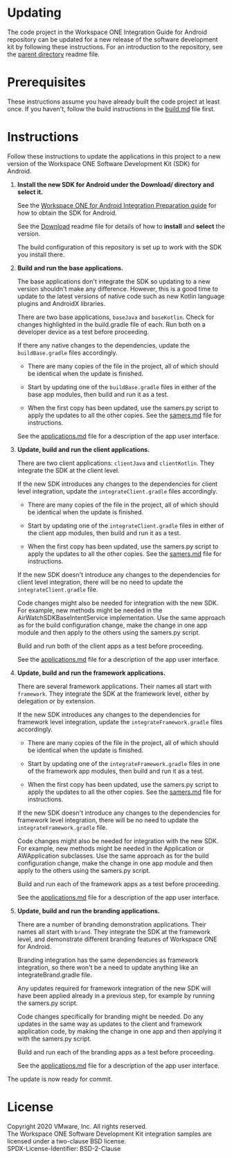 # Updating
The code project in the Workspace ONE Integration Guide for Android repository
can be updated for a new release of the software development kit by following
these instructions. For an introduction to the repository, see the
[parent directory](..) readme file.

# Prerequisites
These instructions assume you have already built the code project at least once.
If you haven't, follow the build instructions in the [build.md](build.md) file
first.

# Instructions
Follow these instructions to update the applications in this project to a new
version of the Workspace ONE Software Development Kit (SDK) for Android.

1.  **Install the new SDK for Android under the Download/ directory and select
    it.**
    
    See the [Workspace ONE for Android Integration Preparation guide](../Guides/02Preparation/WorkspaceONE_Android_IntegrationPreparation.md) for how to obtain the SDK
    for Android.

    See the [Download](../Download) readme file for details of how to
    **install** and **select** the version.

    The build configuration of this repository is set up to work with the SDK
    you install there.

2.  **Build and run the base applications.**

    The base applications don't integrate the SDK so updating to a new version
    shouldn't make any difference. However, this is a good time to update to the
    latest versions of native code such as new Kotlin language plugins and
    AndroidX libraries.
    
    There are two base applications, `baseJava` and `baseKotlin`. Check for
    changes highlighted in the build.gradle file of each. Run both on a
    developer device as a test before proceeding.

    If there any native changes to the dependencies, update the
    `buildBase.gradle` files accordingly.
    
    -   There are many copies of the file in the project, all of which should be
        identical when the update is finished.
    
    -   Start by updating one of the `buildBase.gradle` files in either of the
        base app modules, then build and run it as a test.

    -   When the first copy has been updated, use the samers.py script to apply
        the updates to all the other copies. See the [samers.md](samers.md) file
        for instructions.
    
    See the [applications.md](applications.md) file for a description of the app
    user interface.

3.  **Update, build and run the client applications.**

    There are two client applications: `clientJava` and `clientKotlin`. They
    integrate the SDK at the client level.

    If the new SDK introduces any changes to the dependencies for client level
    integration, update the `integrateClient.gradle` files accordingly.
    
    -   There are many copies of the file in the project, all of which should be
        identical when the update is finished.
    
    -   Start by updating one of the `integrateClient.gradle` files in either of
        the client app modules, then build and run it as a test.

    -   When the first copy has been updated, use the samers.py script to apply
        the updates to all the other copies. See the [samers.md](samers.md) file
        for instructions.
    
    If the new SDK doesn't introduce any changes to the dependencies for client
    level integration, there will be no need to update the
    `integrateClient.gradle` file.
    
    Code changes might also be needed for integration with the new SDK. For
    example, new methods might be needed in the AirWatchSDKBaseIntentService
    implementation. Use the same approach as for the build configuration change,
    make the change in one app module and then apply to the others using the
    samers.py script.
    
    Build and run both of the client apps as a test before proceeding.

    See the [applications.md](applications.md) file for a description of the app
    user interface.

4.  **Update, build and run the framework applications.**

    There are several framework applications. Their names all start with
    `framework`. They integrate the SDK at the framework level, either by
    delegation or by extension.

    If the new SDK introduces any changes to the dependencies for framework
    level integration, update the `integrateFramework.gradle` files accordingly.

    -   There are many copies of the file in the project, all of which should be
        identical when the update is finished.
    
    -   Start by updating one of the `integrateFramework.gradle` files in one of
        the framework app modules, then build and run it as a test.

    -   When the first copy has been updated, use the samers.py script to apply
        the updates to all the other copies. See the [samers.md](samers.md) file
        for instructions.
    
    If the new SDK doesn't introduce any changes to the dependencies for
    framework level integration, there will be no need to update the
    `integrateFramework.gradle` file.

    Code changes might also be needed for integration with the new SDK. For
    example, new methods might be needed in the Application or AWApplication
    subclasses. Use the same approach as for the build configuration change,
    make the change in one app module and then apply to the others using the
    samers.py script.
    
    Build and run each of the framework apps as a test before proceeding.

    See the [applications.md](applications.md) file for a description of the app
    user interface.

5.  **Update, build and run the branding applications.**

    There are a number of branding demonstration applications. Their names all
    start with `brand`. They integrate the SDK at the framework level, and
    demonstrate different branding features of Workspace ONE for Android.

    Branding integration has the same dependencies as framework integration, so
    there won't be a need to update anything like an integrateBrand.gradle file.

    Any updates required for framework integration of the new SDK will have been
    applied already in a previous step, for example by running the samers.py
    script.

    Code changes specifically for branding might be needed. Do any updates in
    the same way as updates to the client and framework application code, by
    making the change in one app and then applying it with the samers.py script.

    Build and run each of the branding apps as a test before proceeding.

    See the [applications.md](applications.md) file for a description of the app
    user interface.

The update is now ready for commit.

# License
Copyright 2020 VMware, Inc. All rights reserved.  
The Workspace ONE Software Development Kit integration samples are licensed
under a two-clause BSD license.  
SPDX-License-Identifier: BSD-2-Clause
